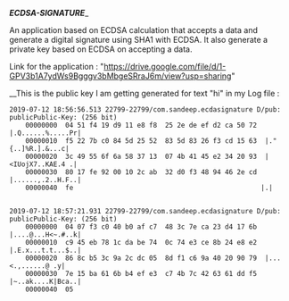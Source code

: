 ___ECDSA-SIGNATURE____

An application based on ECDSA calculation that accepts a data and generate a digital signature using SHA1 with ECDSA.
It also generate a private key based on ECDSA on accepting a data.

Link for the application : "https://drive.google.com/file/d/1-GPV3b1A7ydWs9Bgggv3bMbgeSRraJ6m/view?usp=sharing"

__This is the public key I am getting generated for text "hi" in my Log file :

```
2019-07-12 18:56:56.513 22799-22799/com.sandeep.ecdasignature D/pub: publicPublic-Key: (256 bit)
    00000000  04 51 f4 19 d9 11 e8 f8  25 2e de ef d2 ca 50 72  |.Q......%.....Pr|
    00000010  f5 22 7b c0 84 5d 25 52  83 5d 83 26 f3 cd 15 63  |."{..]%R.].&...c|
    00000020  3c 49 55 6f 6a 58 37 13  07 4b 41 45 e2 34 20 93  |<IUojX7..KAE.4 .|
    00000030  80 17 fe 92 00 10 2c ab  32 d0 f3 48 94 46 2e cd  |......,.2..H.F..|
    00000040  fe                                               |.|  
    

2019-07-12 18:57:21.931 22799-22799/com.sandeep.ecdasignature D/pub: publicPublic-Key: (256 bit)
    00000000  04 07 f3 c0 40 b0 af c7  48 3c 7e ca 23 d4 17 6b  |....@...H<~.#..k|
    00000010  c9 45 eb 78 1c da be 74  0c 74 e3 ce 8b 24 e8 e2  |.E.x...t.t...$..|
    00000020  86 8c b5 3c 9a 2c dc 05  8d f1 c6 9a 40 20 90 79  |...<.,......@ .y|
    00000030  7e 15 ba 61 6b b4 ef e3  c7 4b 7c 42 63 61 dd f5  |~..ak....K|Bca..|
    00000040  05    
```
